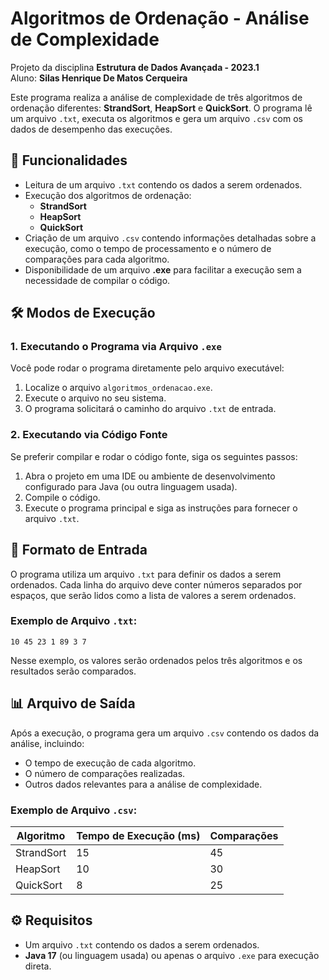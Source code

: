 # Algoritmos de Ordenação - Análise de Complexidade

Projeto da disciplina **Estrutura de Dados Avançada - 2023.1**  
Aluno: **Silas Henrique De Matos Cerqueira**

Este programa realiza a análise de complexidade de três algoritmos de ordenação diferentes: **StrandSort**, **HeapSort** e **QuickSort**. O programa lê um arquivo `.txt`, executa os algoritmos e gera um arquivo `.csv` com os dados de desempenho das execuções.

## 🚀 Funcionalidades

- Leitura de um arquivo `.txt` contendo os dados a serem ordenados.
- Execução dos algoritmos de ordenação:
  - **StrandSort**
  - **HeapSort**
  - **QuickSort**
- Criação de um arquivo `.csv` contendo informações detalhadas sobre a execução, como o tempo de processamento e o número de comparações para cada algoritmo.
- Disponibilidade de um arquivo **.exe** para facilitar a execução sem a necessidade de compilar o código.

## 🛠 Modos de Execução

### 1. Executando o Programa via Arquivo `.exe`
Você pode rodar o programa diretamente pelo arquivo executável:

1. Localize o arquivo `algoritmos_ordenacao.exe`.
2. Execute o arquivo no seu sistema.
3. O programa solicitará o caminho do arquivo `.txt` de entrada.

### 2. Executando via Código Fonte
Se preferir compilar e rodar o código fonte, siga os seguintes passos:

1. Abra o projeto em uma IDE ou ambiente de desenvolvimento configurado para Java (ou outra linguagem usada).
2. Compile o código.
3. Execute o programa principal e siga as instruções para fornecer o arquivo `.txt`.

## 📂 Formato de Entrada

O programa utiliza um arquivo `.txt` para definir os dados a serem ordenados. Cada linha do arquivo deve conter números separados por espaços, que serão lidos como a lista de valores a serem ordenados.

### Exemplo de Arquivo `.txt`:

```
10 45 23 1 89 3 7
```

Nesse exemplo, os valores serão ordenados pelos três algoritmos e os resultados serão comparados.

## 📊 Arquivo de Saída

Após a execução, o programa gera um arquivo `.csv` contendo os dados da análise, incluindo:

- O tempo de execução de cada algoritmo.
- O número de comparações realizadas.
- Outros dados relevantes para a análise de complexidade.

### Exemplo de Arquivo `.csv`:

| Algoritmo  | Tempo de Execução (ms) | Comparações |
|------------|------------------------|-------------|
| StrandSort | 15                     | 45          |
| HeapSort   | 10                     | 30          |
| QuickSort  | 8                      | 25          |

## ⚙️ Requisitos

- Um arquivo `.txt` contendo os dados a serem ordenados.
- **Java 17** (ou linguagem usada) ou apenas o arquivo `.exe` para execução direta.
